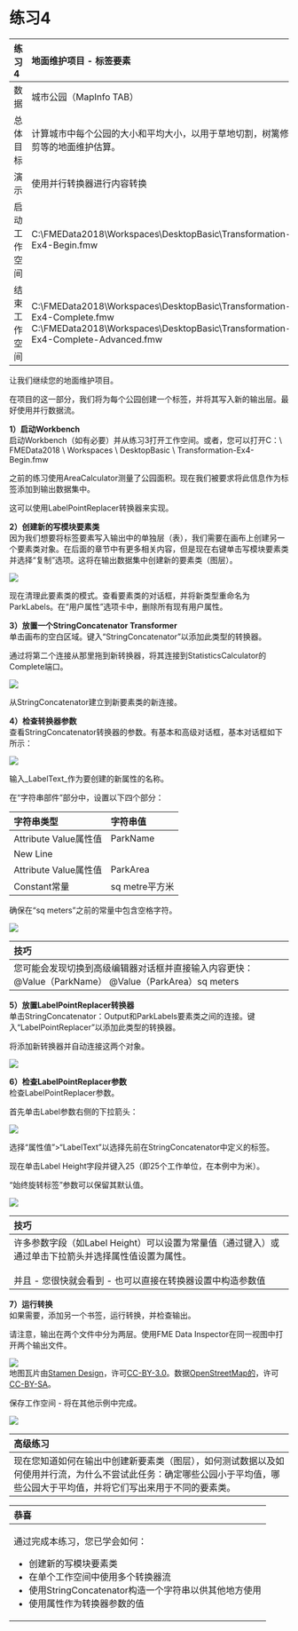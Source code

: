 # 练习4

|  练习4 |  地面维护项目 - 标签要素 |
| :--- | :--- |
| 数据 | 城市公园（MapInfo TAB） |
| 总体目标 | 计算城市中每个公园的大小和平均大小，以用于草地切割，树篱修剪等的地面维护估算。 |
| 演示 | 使用并行转换器进行内容转换 |
| 启动工作空间 | C:\FMEData2018\Workspaces\DesktopBasic\Transformation-Ex4-Begin.fmw |
| 结束工作空间 | C:\FMEData2018\Workspaces\DesktopBasic\Transformation-Ex4-Complete.fmw C:\FMEData2018\Workspaces\DesktopBasic\Transformation-Ex4-Complete-Advanced.fmw |

让我们继续您的地面维护项目。

在项目的这一部分，我们将为每个公园创建一个标签，并将其写入新的输出层。最好使用并行数据流。

  
**1）启动Workbench**  
启动Workbench（如有必要）并从练习3打开工作空间。或者，您可以打开C：\ FMEData2018 \ Workspaces \ DesktopBasic \ Transformation-Ex4-Begin.fmw

之前的练习使用AreaCalculator测量了公园面积。现在我们被要求将此信息作为标签添加到输出数据集中。

这可以使用LabelPointReplacer转换器来实现。

  
**2）创建新的写模块要素类**  
因为我们想要将标签要素写入输出中的单独层（表），我们需要在画布上创建另一个要素类对象。在后面的章节中有更多相关内容，但是现在右键单击写模块要素类并选择“复制”选项。这将在输出数据集中创建新的要素类（图层）。

[![](../../.gitbook/assets/img2.227.ex4.duplicatefeaturetype.png)](https://github.com/safesoftware/FMETraining/blob/FME-Desktop-Data-Integration-2018/Integration3LabExercises/Images/Img2.227.Ex4.DuplicateFeatureType.png)

现在清理此要素类的模式。查看要素类的对话框，并将新类型重命名为ParkLabels。在“用户属性”选项卡中，删除所有现有用户属性。

  
**3）放置一个StringConcatenator Transformer**  
单击画布的空白区域。键入“StringConcatenator”以添加此类型的转换器。

通过将第二个连接从那里拖到新转换器，将其连接到StatisticsCalculator的Complete端口。

[![](../../.gitbook/assets/img2.228.ex4.stringconcatenatorcanvas.png)](https://github.com/safesoftware/FMETraining/blob/FME-Desktop-Data-Integration-2018/Integration3LabExercises/Images/Img2.228.Ex4.StringConcatenatorCanvas.png)

从StringConcatenator建立到新要素类的新连接。

  
**4）检查转换器参数**  
查看StringConcatenator转换器的参数。有基本和高级对话框，基本对话框如下所示：

[![](../../.gitbook/assets/img2.229.ex4.stringconcatenatoremptyparams.png)](https://github.com/safesoftware/FMETraining/blob/FME-Desktop-Data-Integration-2018/Integration3LabExercises/Images/Img2.229.Ex4.StringConcatenatorEmptyParams.png)

输入_LabelText_作为要创建的新属性的名称。

在“字符串部件”部分中，设置以下四个部分：

| 字符串类型 | 字符串值 |
| :--- | :--- |
| Attribute Value属性值 | ParkName |
| New Line |  |
| Attribute Value属性值 | ParkArea |
| Constant常量 |  sq metre平方米 |

确保在“sq meters”之前的常量中包含空格字符。

[![](../../.gitbook/assets/img2.230.ex4.stringconcatenatorparams.png)](https://github.com/safesoftware/FMETraining/blob/FME-Desktop-Data-Integration-2018/Integration3LabExercises/Images/Img2.230.Ex4.StringConcatenatorParams.png)

|  技巧 |
| :--- |
|  您可能会发现切换到高级编辑器对话框并直接输入内容更快： @Value（ParkName） @Value（ParkArea）sq meters |

  
**5）放置LabelPointReplacer转换器**  
单击StringConcatenator：Output和ParkLabels要素类之间的连接。键入“LabelPointReplacer”以添加此类型的转换器。

将添加新转换器并自动连接这两个对象。

[![](../../.gitbook/assets/img2.231.ex4.labelpointreplacercanvas.png)](https://github.com/safesoftware/FMETraining/blob/FME-Desktop-Data-Integration-2018/Integration3LabExercises/Images/Img2.231.Ex4.LabelPointReplacerCanvas.png)

  
**6）检查LabelPointReplacer参数**  
检查LabelPointReplacer参数。

首先单击Label参数右侧的下拉箭头：

[![](../../.gitbook/assets/img2.232.ex4.labeleditdialog.png)](https://github.com/safesoftware/FMETraining/blob/FME-Desktop-Data-Integration-2018/Integration3LabExercises/Images/Img2.232.Ex4.LabelEditDialog.png)

选择“属性值”&gt;“LabelText”以选择先前在StringConcatenator中定义的标签。

现在单击Label Height字段并键入25（即25个工作单位，在本例中为米）。

“始终旋转标签”参数可以保留其默认值。

[![](../../.gitbook/assets/img2.233.ex4.labelpointreplacerparameters.png)](https://github.com/safesoftware/FMETraining/blob/FME-Desktop-Data-Integration-2018/Integration3LabExercises/Images/Img2.233.Ex4.LabelPointReplacerParameters.png)

|  技巧 |
| :--- |
|  许多参数字段（如Label Height）可以设置为常量值（通过键入）或通过单击下拉箭头并选择属性值设置为属性。  <br><br>并且 - 您很快就会看到 - 也可以直接在转换器设置中构造参数值 |

  
**7）运行转换**  
如果需要，添加另一个书签，运行转换，并检查输出。

请注意，输出在两个文件中分为两层。使用FME Data Inspector在同一视图中打开两个输出文件。

[![](../../.gitbook/assets/img2.234.ex4.labelsindiview.png)](https://github.com/safesoftware/FMETraining/blob/FME-Desktop-Data-Integration-2018/Integration3LabExercises/Images/Img2.234.Ex4.LabelsInDIView.png)  
地图瓦片由[Stamen Design](http://stamen.com/)，许可[CC-BY-3.0](https://creativecommons.org/licenses/by/3.0)。数据[OpenStreetMap的](http://openstreetmap.org/)，许可[CC-BY-SA](https://creativecommons.org/licenses/by-sa/3.0)。

保存工作空间 - 将在其他示例中完成。

[![](../../.gitbook/assets/img2.235.ex4.workspacewithlabelpointreplacer.png)](https://github.com/safesoftware/FMETraining/blob/FME-Desktop-Data-Integration-2018/Integration3LabExercises/Images/Img2.235.Ex4.WorkspaceWithLabelPointReplacer.png)

|  高级练习 |
| :--- |
|  现在您知道如何在输出中创建新要素类（图层），如何测试数据以及如何使用并行流，为什么不尝试此任务：确定哪些公园小于平均值，哪些公园大于平均值，并将它们写出来用于不同的要素类。 |

<table>
  <thead>
    <tr>
      <th style="text-align:left">恭喜</th>
    </tr>
  </thead>
  <tbody>
    <tr>
      <td style="text-align:left">
        <p>通过完成本练习，您已学会如何：
          <br />
        </p>
        <ul>
          <li>创建新的写模块要素类</li>
          <li>在单个工作空间中使用多个转换器流</li>
          <li>使用StringConcatenator构造一个字符串以供其他地方使用</li>
          <li>使用属性作为转换器参数的值</li>
        </ul>
      </td>
    </tr>
  </tbody>
</table>
